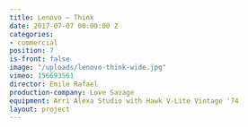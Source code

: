```yaml
---
title: Lenovo — Think
date: 2017-07-07 00:00:00 Z
categories:
- commercial
position: 7
is-front: false
image: "/uploads/lenovo-think-wide.jpg"
vimeo: 156693561
director: Emile Rafael
production-company: Love Savage
equipment: Arri Alexa Studio with Hawk V-Lite Vintage '74
layout: project
---
```


